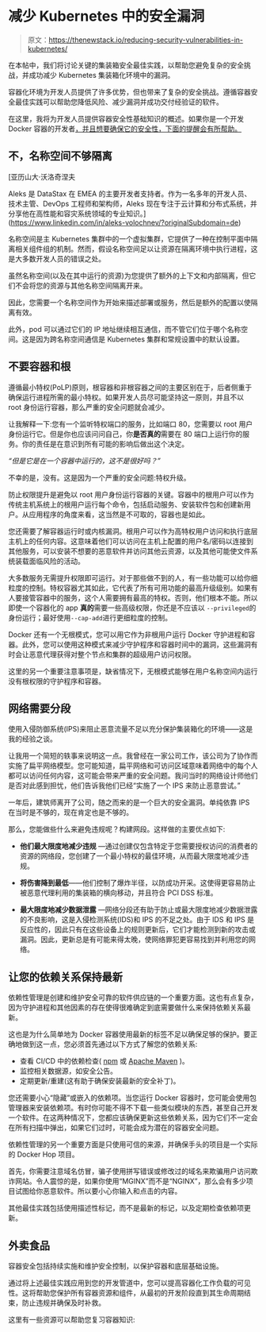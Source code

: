 # 减少 Kubernetes 中的安全漏洞

> 原文：<https://thenewstack.io/reducing-security-vulnerabilities-in-kubernetes/>

在本帖中，我们将讨论关键的集装箱安全最佳实践，以帮助您避免复杂的安全挑战，并成功减少 Kubernetes 集装箱化环境中的漏洞。

容器化环境为开发人员提供了许多优势，但也带来了复杂的安全挑战。遵循容器安全最佳实践可以帮助您降低风险、减少漏洞并成功交付经验证的软件。

在这里，我将为开发人员提供容器安全性基础知识的概述。如果你是一个开发 Docker 容器的开发者[，并且想要确保它的安全性，下面的提醒会有所帮助。](https://thenewstack.io/how-to-run-a-cassandra-operation-in-docker/)

## 不，名称空间不够隔离

 [亚历山大·沃洛奇涅夫

Aleks 是 DataStax 在 EMEA 的主要开发者支持者。作为一名多年的开发人员、技术主管、DevOps 工程师和架构师，Aleks 现在专注于云计算和分布式系统，并分享他在高性能和容灾系统领域的专业知识。](https://www.linkedin.com/in/aleks-volochnev/?originalSubdomain=de) 

名称空间是主 Kubernetes 集群中的一个虚拟集群，它提供了一种在控制平面中隔离相关组件组的机制。然而，假设名称空间足以让资源在隔离环境中执行进程，这是大多数开发人员的错误之处。

虽然名称空间(以及在其中运行的资源)为您提供了额外的上下文和内部隔离，但它们不会将您的资源与其他名称空间隔离开来。

因此，您需要一个名称空间作为开始来描述部署或服务，然后是额外的配置以使隔离有效。

此外，pod 可以通过它们的 IP 地址继续相互通信，而不管它们位于哪个名称空间。这是因为跨名称空间通信是 Kubernetes 集群和常规设置中的默认设置。

## 不要容器和根

遵循最小特权(PoLP)原则，根容器和非根容器之间的主要区别在于，后者侧重于确保运行进程所需的最小特权。如果开发人员尽可能坚持这一原则，并且不以 root 身份运行容器，那么严重的安全问题就会减少。

让我解释一下:您有一个监听特权端口的服务，比如端口 80，您需要以 root 用户身份运行它。但是你也应该问问自己，你**是否真的**需要在 80 端口上运行你的服务。你的责任是在意识到所有可能的影响后做出这个决定。

*“但是它是在一个容器中运行的，这不是很好吗？”*

不幸的是，没有。这是因为一个严重的安全问题:特权升级。

防止权限提升是避免以 root 用户身份运行容器的关键。容器中的根用户可以作为传统主机系统上的根用户运行每个命令，包括启动服务、安装软件包和创建新用户。从应用程序的角度来看，这当然是不可取的，容器也是如此。

您还需要了解容器运行时或内核漏洞。根用户可以作为高特权用户访问和执行底层主机上的任何内容。这意味着他们可以访问在主机上配置的用户名/密码以连接到其他服务，可以安装不想要的恶意软件并访问其他云资源，以及其他可能使文件系统装载面临风险的活动。

大多数服务无需提升权限即可运行。对于那些做不到的人，有一些功能可以给你细粒度的控制。特权容器尤其如此，它代表了所有可用功能的最高升级级别。如果有人要接管容器中的服务，这个人需要拥有最高的特权。否则，他们根本不能。所以即使一个容器化的 app **真的**需要一些高级权限，你还是不应该以 `--privileged`的身份运行；最好使用`--cap-add`进行更细粒度的控制。

Docker 还有一个无根模式，您可以用它作为非根用户运行 Docker 守护进程和容器。此外，您可以使用这种模式来减少守护程序和容器时间中的漏洞，这些漏洞有时会让恶意代理获得对整个节点和集群的超级用户访问权限。

这里的另一个重要注意事项是，缺省情况下，无根模式能够在用户名称空间内运行没有根权限的守护程序和容器。

## 网络需要分段

使用入侵防御系统(IPS)来阻止恶意流量不足以充分保护集装箱化的环境——这是我的经验之谈。

让我用一个简短的轶事来说明这一点。我曾经在一家公司工作，该公司为了协作而实施了扁平网络模型。您可能知道，扁平网络和可访问区域意味着网络中的每个人都可以访问任何内容，这可能会带来严重的安全问题。我问当时的网络设计师他们是否对此感到担忧，他们告诉我他们已经“实施了一个 IPS 来防止恶意尝试。”

一年后，建筑师离开了公司，随之而来的是一个巨大的安全漏洞。单纯依靠 IPS 在当时是不够的，现在肯定也是不够的。

那么，您能做些什么来避免违规呢？构建网段。这样做的主要优点如下:

*   **他们最大限度地减少违规** —通过创建仅包含特定于您需要授权访问的消费者的资源的网络段，您创建了一个最小特权的最佳环境，从而最大限度地减少违规。

*   **将伤害降到最低**——他们控制了爆炸半径，以防成功开采。这使得更容易防止被恶意代理利用的集装箱的横向移动，并且符合 PCI DSS 标准。

*   **最大限度地减少数据泄露** —网络分段还有助于防止或最大限度地减少数据泄露的不良影响，这是入侵检测系统(IDS)和 IPS 的不足之处。由于 IDS 和 IPS 是反应性的，因此只有在这些设备上的规则更新后，它们才能检测到新的攻击或漏洞。因此，更新总是有可能来得太晚，使网络罪犯更容易找到并利用您的网络。

## 让您的依赖关系保持最新

依赖性管理是创建和维护安全可靠的软件供应链的一个重要方面。这也有点复杂，因为守护进程和其他因素的存在使得很难确定到底需要做什么来保持依赖关系最新。

这也是为什么简单地为 Docker 容器使用最新的标签不足以确保足够的保护。要正确地做到这一点，您必须首先通过以下方式了解您的依赖关系:

*   查看 CI/CD 中的依赖检查( [npm](https://docs.npmjs.com/about-npm) 或 [Apache Maven](https://maven.apache.org/) )。
*   监控相关数据源，如安全公告。
*   定期更新/重建(这有助于确保安装最新的安全补丁)。

您还需要小心“隐藏”或嵌入的依赖项。当您运行 Docker 容器时，您可能会使用包管理器来安装依赖项。有时你可能不得不下载一些类似模块的东西，甚至自己开发一个软件。在这两种情况下，您都应该确保更新这些依赖关系，因为它们不一定会在所有扫描中弹出，如果它们过时，可能会成为潜在的容器安全问题。

依赖性管理的另一个重要方面是只使用可信的来源，并确保手头的项目是一个实际的 Docker Hop 项目。

首先，你需要注意域名仿冒，骗子使用拼写错误或修改过的域名来欺骗用户访问欺诈网站。令人震惊的是，如果你使用“MGINX”而不是“NGINX”，那么会有多少项目试图给你恶意软件。所以要小心你输入和点击的内容。

其他最佳实践包括使用描述性标记，而不是最新的标记，以及定期检查依赖项更新。

## 外卖食品

容器安全包括持续实施和维护安全控制，以保护容器和底层基础设施。

通过将上述最佳实践应用到您的开发管道中，您可以提高容器化工作负载的可见性。这将帮助您保护所有容器资源和组件，从最初的开发阶段直到其生命周期结束，防止违规并确保及时补救。

这里有一些资源可以帮助您复习容器知识:

<svg xmlns:xlink="http://www.w3.org/1999/xlink" viewBox="0 0 68 31" version="1.1"><title>Group</title> <desc>Created with Sketch.</desc></svg>